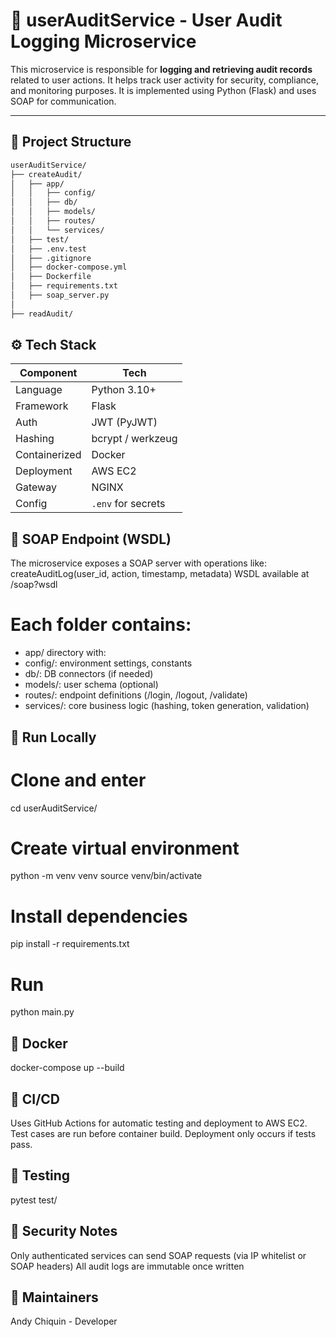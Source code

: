 # 🧾 userAuditService - User Audit Logging Microservice

This microservice is responsible for **logging and retrieving audit records** related to user actions. It helps track user activity for security, compliance, and monitoring purposes. It is implemented using Python (Flask) and uses SOAP for communication.

---

## 📁 Project Structure

```bash
userAuditService/
├── createAudit/
│   ├── app/
│   │   ├── config/       
│   │   ├── db/           
│   │   ├── models/       
│   │   ├── routes/       
│   │   └── services/     
│   ├── test/            
│   ├── .env.test        
│   ├── .gitignore
│   ├── docker-compose.yml
│   ├── Dockerfile
│   ├── requirements.txt  
│   ├── soap_server.py   
│
├── readAudit/         


```
## ⚙️ Tech Stack
| Component     | Tech               |
| ------------- | ------------------ |
| Language      | Python 3.10+       |
| Framework     | Flask              |
| Auth          | JWT (PyJWT)        |
| Hashing       | bcrypt / werkzeug  |
| Containerized | Docker             |
| Deployment    | AWS EC2            |
| Gateway       | NGINX              |
| Config        | `.env` for secrets |

## 🧼 SOAP Endpoint (WSDL)
The microservice exposes a SOAP server with operations like:
createAuditLog(user_id, action, timestamp, metadata)
WSDL available at /soap?wsdl


# Each folder contains:

- app/ directory with:
- config/: environment settings, constants
- db/: DB connectors (if needed)
- models/: user schema (optional)
- routes/: endpoint definitions (/login, /logout, /validate)
- services/: core business logic (hashing, token generation, validation)


## 🚀 Run Locally
# Clone and enter
cd userAuditService/

# Create virtual environment
python -m venv venv
source venv/bin/activate

# Install dependencies
pip install -r requirements.txt

# Run
python main.py

## 🐳 Docker
docker-compose up --build

## 🔄 CI/CD
Uses GitHub Actions for automatic testing and deployment to AWS EC2.
Test cases are run before container build.
Deployment only occurs if tests pass.

## 🧪 Testing
pytest test/

## 🔐 Security Notes
Only authenticated services can send SOAP requests (via IP whitelist or SOAP headers)
All audit logs are immutable once written

## 🧠 Maintainers
Andy Chiquin - Developer 
